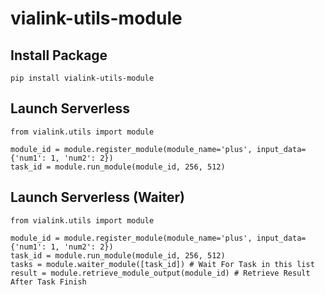 # vialink-utils-module



## Install Package

```
pip install vialink-utils-module
```

## Launch Serverless

```
from vialink.utils import module

module_id = module.register_module(module_name='plus', input_data={'num1': 1, 'num2': 2})
task_id = module.run_module(module_id, 256, 512)
```

## Launch Serverless (Waiter)

```
from vialink.utils import module

module_id = module.register_module(module_name='plus', input_data={'num1': 1, 'num2': 2})
task_id = module.run_module(module_id, 256, 512)
tasks = module.waiter_module([task_id]) # Wait For Task in this list
result = module.retrieve_module_output(module_id) # Retrieve Result After Task Finish
```
